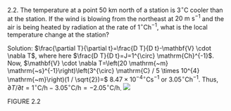 2.2. The temperature at a point 50 km north of a station is $3^{\circ} \mathrm{C}$ cooler than at the station. If the wind is blowing from the northeast at $20 \mathrm{~m} \mathrm{~s}^{-1}$ and the air is being heated by radiation at the rate of $1^{\circ} \mathrm{Ch}^{-1}$, what is the local temperature change at the station?

Solution: $\frac{\partial T}{\partial t}=\frac{D T}{D t}-\mathbf{V} \cdot \nabla T$, where here $\frac{D T}{D t}=J=1^{\circ} \mathrm{Ch}^{-1}$. Now, $\mathbf{V} \cdot \nabla T=\left(20 \mathrm{~m} \mathrm{~s}^{-1}\right)\left(3^{\circ} \mathrm{C} / 5 \times 10^{4} \mathrm{~m}\right)(1 / \sqrt{2})=$ $8.47 \times 10^{-4 \circ} \mathrm{C} \mathrm{s}^{-1}$ or $3.05^{\circ} \mathrm{C} \mathrm{h}^{-1}$. Thus, $\partial T / \partial t=1{ }^{\circ} \mathrm{C} / \mathrm{h}-3.05^{\circ} \mathrm{C} / \mathrm{h}=-2.05^{\circ} \mathrm{C} / \mathrm{h}$.
![](https://cdn.mathpix.com/cropped/2024_11_16_1064db4c1a62f75e628eg-07.jpg?height=250&width=473&top_left_y=1832&top_left_x=861)

FIGURE 2.2